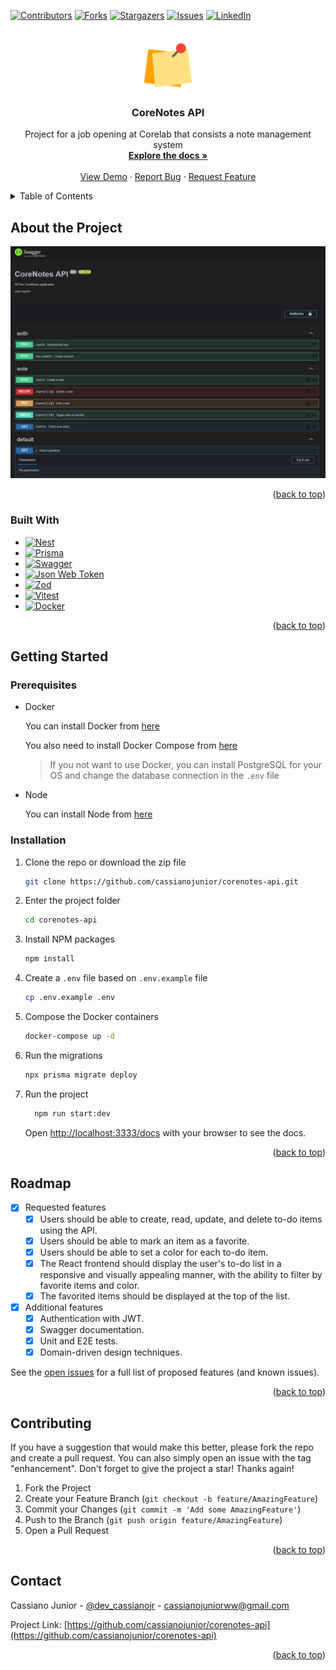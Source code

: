 <a name="readme-top"></a>

[![Contributors][contributors-shield]][contributors-url]
[![Forks][forks-shield]][forks-url]
[![Stargazers][stars-shield]][stars-url]
[![Issues][issues-shield]][issues-url]
[![LinkedIn][linkedin-shield]][linkedin-url]

<br />
<div align="center">
  <a href="https://github.com/cassianojunior/corenotes-api">
    <img src="docs/images/logo.svg" alt="Logo" width="80" height="80">
  </a>

<h3 align="center">CoreNotes API</h3>
  <p align="center">
    Project for a job opening at Corelab that consists a note management system
    <br />
    <a href="https://github.com/cassianojunior/corenotes-api"><strong>Explore the docs »</strong></a>
    <br />
    <br />
    <a href="https://github.com/cassianojunior/corenotes-api">View Demo</a>
    ·
    <a href="https://github.com/cassianojunior/corenotes-api/issues">Report Bug</a>
    ·
    <a href="https://github.com/cassianojunior/corenotes-api/issues">Request Feature</a>
  </p>
</div>

<details>
  <summary>Table of Contents</summary>
  <ol>
    <li>
      <a href="#about-the-project">About The Project</a>
      <ul>
        <li><a href="#built-with">Built With</a></li>
      </ul>
    </li>
    <li>
      <a href="#getting-started">Getting Started</a>
      <ul>
        <li><a href="#prerequisites">Prerequisites</a></li>
        <li><a href="#installation">Installation</a></li>
      </ul>
    </li>
    <li><a href="#roadmap">Roadmap</a></li>
    <li><a href="#contributing">Contributing</a></li>
    <li><a href="#license">License</a></li>
    <li><a href="#contact">Contact</a></li>
  </ol>
</details>

## About the Project

![CoreNotes Screenshot][swagger-screenshot]

<p align="right">(<a href="#readme-top">back to top</a>)</p>

### Built With

* [![Nest][nest]][nest-url]
* [![Prisma][prisma]][prisma-url]
* [![Swagger][swagger]][swagger-url]
* [![Json Web Token][json-web-token]][jwt-url]
* [![Zod][zod]][zod-url]
* [![Vitest][vitest]][vitest-url]
* [![Docker][docker]][docker-url]

<p align="right">(<a href="#readme-top">back to top</a>)</p>

## Getting Started

### Prerequisites

* Docker
  
  You can install Docker from [here](https://docs.docker.com/get-docker/)

  You also need to install Docker Compose from [here](https://docs.docker.com/compose/install/)

  > If you not want to use Docker, you can install PostgreSQL for your OS and change the database connection in the `.env` file

* Node

  You can install Node from [here](https://nodejs.org/en/download/)

### Installation

1. Clone the repo or download the zip file
  
    ```sh
    git clone https://github.com/cassianojunior/corenotes-api.git
    ```

2. Enter the project folder
  
    ```sh
    cd corenotes-api
    ```

3. Install NPM packages
  
    ```sh
    npm install
    ```

4. Create a `.env` file based on `.env.example` file
  
    ```sh
    cp .env.example .env
    ```

5. Compose the Docker containers
  
    ```sh
    docker-compose up -d
    ```

6. Run the migrations
  
    ```sh
    npx prisma migrate deploy
    ```

7. Run the project
  
    ```sh
      npm run start:dev
    ```

    Open [http://localhost:3333/docs](http://localhost:3333/docs) with your browser to see the docs.

<p align="right">(<a href="#readme-top">back to top</a>)</p>

## Roadmap

* [x] Requested features
  * [x] Users should be able to create, read, update, and delete to-do items using the API.
  * [x]  Users should be able to mark an item as a favorite.
  * [x] Users should be able to set a color for each to-do item.
  * [x] The React frontend should display the user's to-do list in a responsive and visually appealing manner, with the ability to filter by favorite items and color.
  * [x] The favorited items should be displayed at the top of the list.
* [x] Additional features
  * [x] Authentication with JWT.
  * [x] Swagger documentation.
  * [x] Unit and E2E tests.
  * [x] Domain-driven design techniques.

See the [open issues](https://github.com/cassianojunior/corenotes-api/issues) for a full list of proposed features (and known issues).

<p align="right">(<a href="#readme-top">back to top</a>)</p>

## Contributing

If you have a suggestion that would make this better, please fork the repo and create a pull request. You can also simply open an issue with the tag "enhancement".
Don't forget to give the project a star! Thanks again!

1. Fork the Project
2. Create your Feature Branch (`git checkout -b feature/AmazingFeature`)
3. Commit your Changes (`git commit -m 'Add some AmazingFeature'`)
4. Push to the Branch (`git push origin feature/AmazingFeature`)
5. Open a Pull Request

<p align="right">(<a href="#readme-top">back to top</a>)</p>

## Contact

Cassiano Junior - [@dev_cassianojr](https://twitter.com/dev_cassianojr) - [cassianojuniorww@gmail.com](mailto:cassianojuniorww@gmail.com)

Project Link: [https://github.com/cassianojunior/corenotes-api](https://github.com/cassianojunior/corenotes-api)

<p align="right">(<a href="#readme-top">back to top</a>)</p>

<!-- MARKDOWN LINKS & IMAGES -->
<!-- https://www.markdownguide.org/basic-syntax/#reference-style-links -->
[contributors-shield]: https://img.shields.io/github/contributors/cassianojunior/corenotes-api
[contributors-url]: https://github.com/cassianojunior/corenotes-api/graphs/contributors
[forks-shield]: https://img.shields.io/github/forks/cassianojunior/corenotes-api
[forks-url]: https://github.com/cassianojunior/corenotes-api/network/members
[stars-shield]: https://img.shields.io/github/stars/cassianojunior/corenotes-api
[stars-url]: https://github.com/cassianojunior/corenotes-api/stargazers
[issues-shield]: https://img.shields.io/github/issues/cassianojunior/corenotes-api
[issues-url]: https://github.com/cassianojunior/corenotes-api/issues
[linkedin-shield]: https://img.shields.io/badge/-LinkedIn-black.svg?logo=linkedin&colorB=555
[linkedin-url]: https://linkedin.com/in/cassianojunior
[swagger-screenshot]: docs/images/swagger-min.png
[nest]: https://img.shields.io/badge/NestJS-232525?logo=nestjs&logoColor=E0234E
[nest-url]: https://nestjs.com/
[prisma]: https://img.shields.io/badge/PrismaORM-2d3748?logo=prisma&logoColor=white
[prisma-url]: https://www.prisma.io/
[swagger]: https://img.shields.io/badge/Swagger-262626?logo=swagger&logoColor=85EA2D
[swagger-url]: https://swagger.io/
[json-web-token]: https://img.shields.io/badge/Json%20Web%20Token-000000?logo=jsonwebtokens&logoColor=ce31f0
[jwt-url]: https://jwt.io/
[zod]: https://img.shields.io/badge/Zod-283339?logo=zod&logoColor=3E67B1
[zod-url]:https://zod.dev
[vitest]: https://img.shields.io/badge/Vitest-141414?logo=vitest&logoColor=6E9F18
[vitest-url]: https://vitest.netlify.app/
[docker]: https://img.shields.io/badge/Docker-white?logo=docker&logoColor=2496ED
[docker-url]: https://www.docker.com/
